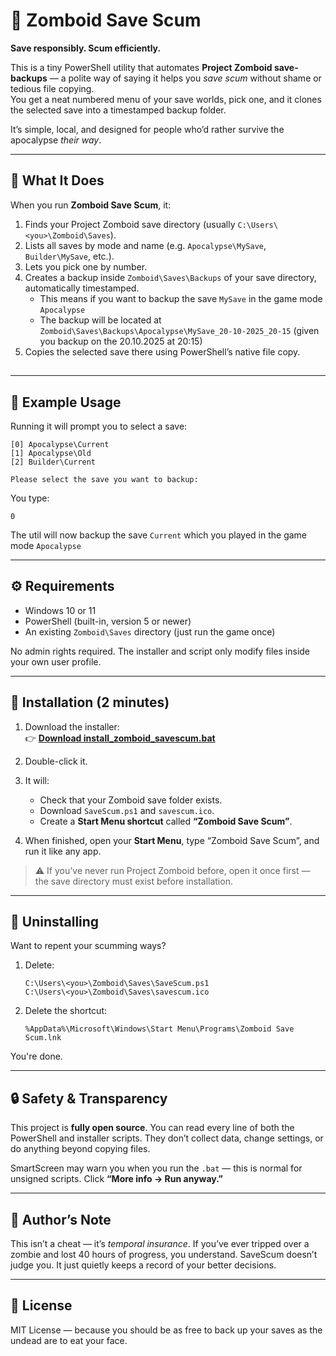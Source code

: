 # 💾 Zomboid Save Scum

**Save responsibly. Scum efficiently.**

This is a tiny PowerShell utility that automates **Project Zomboid save-backups** — a polite way of saying it helps you *save scum* without shame or tedious file copying.  
You get a neat numbered menu of your save worlds, pick one, and it clones the selected save into a timestamped backup folder.  

It’s simple, local, and designed for people who’d rather survive the apocalypse *their way*.

---

## 🧠 What It Does

When you run **Zomboid Save Scum**, it:

1. Finds your Project Zomboid save directory (usually `C:\Users\<you>\Zomboid\Saves`).
2. Lists all saves by mode and name (e.g. `Apocalypse\MySave`, `Builder\MySave`, etc.).
3. Lets you pick one by number.
4. Creates a backup inside `Zomboid\Saves\Backups` of your save directory, automatically timestamped.
   - This means if you want to backup the save `MySave` in the game mode `Apocalypse`
   - The backup will be located at `Zomboid\Saves\Backups\Apocalypse\MySave_20-10-2025_20-15` (given you backup on the 20.10.2025 at 20:15)
6. Copies the selected save there using PowerShell’s native file copy.

## 

---

## 🧩 Example Usage

Running it will prompt you to select a save:

```
[0] Apocalypse\Current
[1] Apocalypse\Old
[2] Builder\Current

Please select the save you want to backup: 
```

You type:

```
0
```

The util will now backup the save `Current` which you played in the game mode `Apocalypse`

---

## ⚙️ Requirements

* Windows 10 or 11
* PowerShell (built-in, version 5 or newer)
* An existing `Zomboid\Saves` directory (just run the game once)

No admin rights required.
The installer and script only modify files inside your own user profile.

---

## 🚀 Installation (2 minutes)

1. Download the installer:  
   👉 [**Download install_zomboid_savescum.bat**](https://github.com/morkohl/project_zomboid_savescum/raw/main/install_zomboid_savescum.bat)

2. Double-click it.

3. It will:
   - Check that your Zomboid save folder exists.  
   - Download `SaveScum.ps1` and `savescum.ico`.  
   - Create a **Start Menu shortcut** called **“Zomboid Save Scum”**.

4. When finished, open your **Start Menu**, type “Zomboid Save Scum”, and run it like any app.

> ⚠️ If you’ve never run Project Zomboid before, open it once first — the save directory must exist before installation.

---

## 🧹 Uninstalling

Want to repent your scumming ways?

1. Delete:

   ```
   C:\Users\<you>\Zomboid\Saves\SaveScum.ps1
   C:\Users\<you>\Zomboid\Saves\savescum.ico
   ```
2. Delete the shortcut:

   ```
   %AppData%\Microsoft\Windows\Start Menu\Programs\Zomboid Save Scum.lnk
   ```

You're done.

---

## 🔒 Safety & Transparency

This project is **fully open source**.
You can read every line of both the PowerShell and installer scripts.
They don’t collect data, change settings, or do anything beyond copying files.

SmartScreen may warn you when you run the `.bat` — this is normal for unsigned scripts.
Click **“More info → Run anyway.”**

---

## 🧙 Author’s Note

This isn’t a cheat — it’s *temporal insurance*.
If you’ve ever tripped over a zombie and lost 40 hours of progress, you understand.
SaveScum doesn’t judge you. It just quietly keeps a record of your better decisions.

---

## 🪪 License

MIT License — because you should be as free to back up your saves as the undead are to eat your face.
